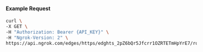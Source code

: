 <!-- Code generated for API Clients. DO NOT EDIT. -->

#### Example Request

```bash
curl \
-X GET \
-H "Authorization: Bearer {API_KEY}" \
-H "Ngrok-Version: 2" \
https://api.ngrok.com/edges/https/edghts_2pZ6bQr5Jfcrr1OZRTETmHpYrE7/routes/edghtsrt_2pZ6bQsNGdZjogzKBE4EJeSYtD6/circuit_breaker
```
